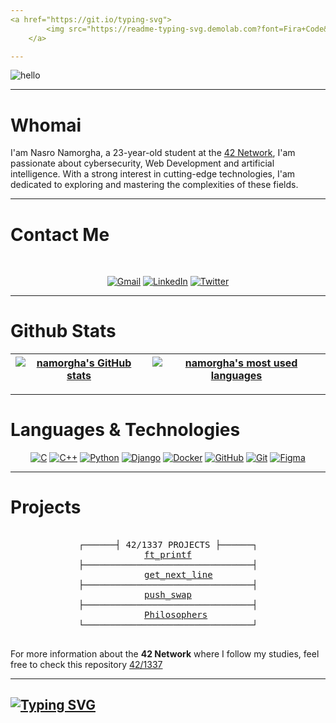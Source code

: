 ```yaml
---
<a href="https://git.io/typing-svg">
        <img src="https://readme-typing-svg.demolab.com?font=Fira+Code&weight=100&size=30&pause=1000&color=%2323F715&width=435&lines=Hi%2C+I%E2%80%99m+Nassro!;Developer+%26+Tech+Enthusiast.;Check+out+my+projects!;Let's+connect!" alt="Typing SVG" />
    </a>

---
```


![hello](https://github.com/user-attachments/assets/e3590807-9483-4c68-af82-f5411d0bf015)


---

# Whomai

I'am Nasro Namorgha, a 23-year-old student at the [42 Network](https://42.fr/le-reseau-mondial/), I'am passionate about cybersecurity, Web Development and artificial intelligence. With a strong interest in cutting-edge technologies, I'am dedicated to exploring and mastering the complexities of these fields.

  ---

# Contact Me

<div align = "center">

<br>

[![Gmail](https://img.shields.io/badge/Gmail-D14836?style=for-the-badge&logo=gmail&logoColor=white)](mailto:test) [![LinkedIn](https://img.shields.io/badge/linkedin-%230077B5.svg?style=for-the-badge&logo=linkedin&logoColor=white)](test) [![Twitter](https://img.shields.io/badge/Twitter-%231DA1F2.svg?style=for-the-badge&logo=Twitter&logoColor=white)](test)
</div>

---

# Github Stats

<div align="center">

| [![namorgha's GitHub stats](https://github-readme-stats-git-masterrstaa-rickstaa.vercel.app/api?username=namorgha&count_private=true&show_icons=true&hide=issues&hide_border=true&theme=jolly)](https://github.com/namorgha?tab=repositories) | [![namorgha's most used languages](https://github-readme-stats-git-masterrstaa-rickstaa.vercel.app/api/top-langs/?username=namorgha&layout=compact&hide_border=true&theme=jolly)](https://github.com/namorgha?tab=repositories) |
|:-:|:-:|

</div>

---

# Languages & Technologies

<div align = "center">

  [![C](https://img.shields.io/badge/-C-00599C?style=flat-square&logo=c&logoColor=white)](https://en.wikipedia.org/wiki/C_(programming_language))
  [![C++](https://img.shields.io/badge/-C++-00599C?style=flat-square&logo=c%2B%2B&logoColor=white)](https://en.wikipedia.org/wiki/C%2B%2B)
  [![Python](https://img.shields.io/badge/-Python-3776AB?style=flat-square&logo=python&logoColor=white)](https://en.wikipedia.org/wiki/Python_(programming_language))
  [![Django](https://img.shields.io/badge/-Django-092E20?style=flat-square&logo=django&logoColor=white)](https://docs.djangoproject.com/en/5.0/)
  [![Docker](https://img.shields.io/badge/-Docker-2496ED?style=flat-square&logo=docker&logoColor=white)](https://docs.docker.com/guides/docker-overview/)
  [![GitHub](https://img.shields.io/badge/-GitHub-181717?style=flat-square&logo=github&logoColor=white)](http://github.com/)
  [![Git](https://img.shields.io/badge/-Git-F05032?style=flat-square&logo=git&logoColor=white)](https://git-scm.com/doc)
  [![Figma](https://img.shields.io/badge/-Figma-F24E1E?style=flat-square&logo=figma&logoColor=white)](https://www.figma.com/fr-fr/)

</div>

---

# Projects

<pre>
<div align = "center">
┌──────┤ 42/1337 PROJECTS ├──────┐
 <a href="https://github.com/amaitou/ft_printf">ft_printf</a> 
├────────────────────────────────┤
    <a href="https://github.com/amaitou/get_next_line">get_next_line</a>
├────────────────────────────────┤
<a href="https://github.com/amaitou/push_swap">push_swap</a>
├────────────────────────────────┤
   <a href="https://github.com/amaitou/Philosophers">Philosophers</a>
└────────────────────────────────┘
</div>
</pre>

For more information about the **42 Network** where I follow my studies, feel free to check this repository [42/1337](https://github.com/Namorgha/42-Network)

---
<a href="https://git.io/typing-svg"><img src="https://readme-typing-svg.demolab.com?font=Fira+Code&weight=900&size=30&letterSpacing=hard&duration=4000&pause=2000&color=35F724&vCenter=true&width=486&height=103&lines=Appreciate+your+visit!;Happy+coding!+%F0%9F%98%8A" alt="Typing SVG" /></a>
---
